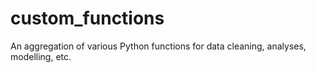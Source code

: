 # custom_functions
An aggregation of various Python functions for data cleaning, analyses, modelling, etc.
